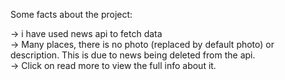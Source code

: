 Some facts about the project:

-> i have used news api to fetch data  <br/>
-> Many places, there is no photo (replaced by default photo) or description. This is due to news being deleted from the api.</br>
-> Click on read more to view the full info about it.

